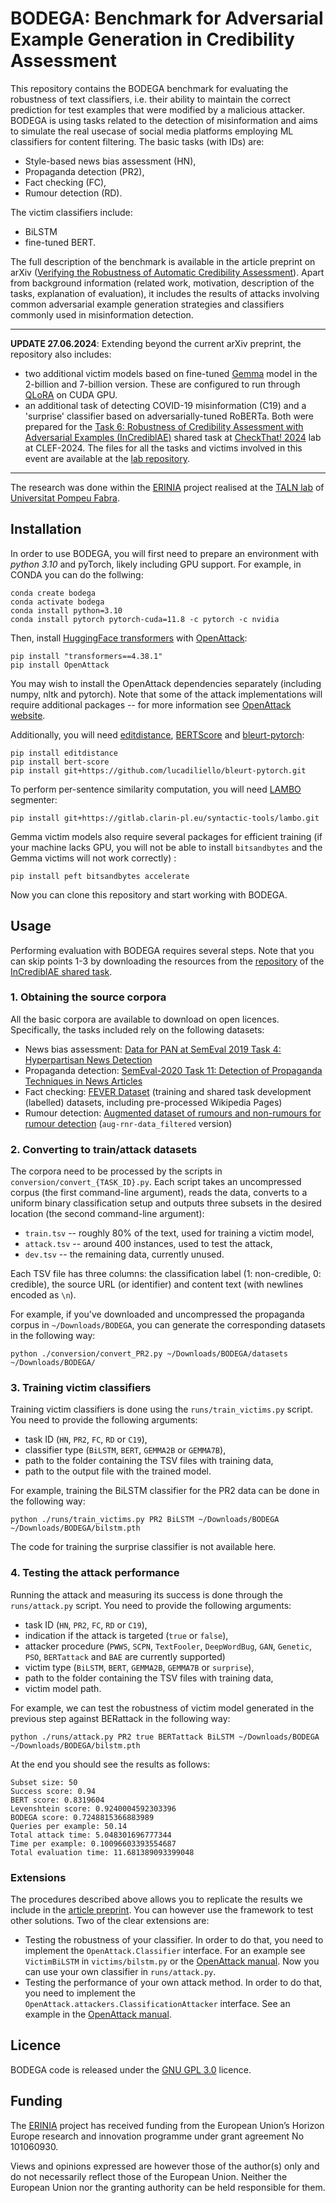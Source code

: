 # BODEGA: Benchmark for Adversarial Example Generation in Credibility Assessment

This repository contains the BODEGA benchmark for evaluating the robustness of text classifiers, i.e. their ability to
maintain the correct prediction for test examples that were modified by a malicious attacker. BODEGA is using tasks
related to the detection of misinformation and aims to simulate the real usecase of social media platforms
employing ML classifiers for content filtering. The basic tasks (with IDs) are:

- Style-based news bias assessment (HN),
- Propaganda detection (PR2),
- Fact checking (FC),
- Rumour detection (RD).

The victim classifiers include:

- BiLSTM
- fine-tuned BERT.

The full description of the benchmark is available in the article preprint on
arXiv ([Verifying the Robustness of Automatic Credibility Assessment](https://arxiv.org/abs/2303.08032)). Apart from
background information
(related work, motivation, description of the tasks, explanation of evaluation), it includes the results of attacks
involving common adversarial example generation strategies and classifiers commonly used in misinformation detection.

---
**UPDATE 27.06.2024**: Extending beyond the current arXiv preprint, the repository also includes:

- two additional victim models based on fine-tuned [Gemma](https://huggingface.co/docs/transformers/model_doc/gemma)
  model in the 2-billion and 7-billion version. These are configured to run
  through [QLoRA](https://proceedings.neurips.cc/paper_files/paper/2023/file/1feb87871436031bdc0f2beaa62a049b-Paper-Conference.pdf)
  on CUDA GPU.
- an additional task of detecting COVID-19 misinformation (C19) and a 'surprise' classifier based on adversarially-tuned
  RoBERTa. Both were prepared for the
  [Task 6: Robustness of Credibility Assessment with Adversarial Examples (InCrediblAE)](https://checkthat.gitlab.io/clef2024/task6/)
  shared task at
  [CheckThat! 2024](https://checkthat.gitlab.io/clef2024/) lab at CLEF-2024. The files for all the tasks and victims
  involved in
  this event are available at
  the [lab repository](https://gitlab.com/checkthat_lab/clef2024-checkthat-lab/-/tree/main/task6?ref_type=heads).
---

The research was done within the [ERINIA](https://www.upf.edu/web/erinia) project realised at the
[TALN lab](https://www.upf.edu/web/taln/) of [Universitat Pompeu Fabra](https://www.upf.edu).

## Installation

In order to use BODEGA, you will first need to prepare an environment with *python 3.10* and pyTorch, likely including GPU support.
For example, in CONDA you can do the follwing:
```commandline
conda create bodega
conda activate bodega
conda install python=3.10
conda install pytorch pytorch-cuda=11.8 -c pytorch -c nvidia
```
Then, install [HuggingFace transformers](https://huggingface.co/docs/transformers/index)
with [OpenAttack](https://openattack.readthedocs.io/):

```commandline
pip install "transformers==4.38.1"
pip install OpenAttack
```

You may wish to install the OpenAttack dependencies separately (including numpy, nltk and
pytorch). Note that some of the attack implementations will require additional packages -- for more information see
[OpenAttack website](https://openattack.readthedocs.io/en/latest/quickstart/installation.html).

Additionally, you will need [editdistance](https://github.com/roy-ht/editdistance),
[BERTScore](https://github.com/Tiiiger/bert_score) and [bleurt-pytorch](https://github.com/lucadiliello/bleurt-pytorch):

```commandline
pip install editdistance
pip install bert-score
pip install git+https://github.com/lucadiliello/bleurt-pytorch.git
```

To perform per-sentence similarity computation, you will
need [LAMBO](https://gitlab.clarin-pl.eu/syntactic-tools/lambo) segmenter:

```commandline
pip install git+https://gitlab.clarin-pl.eu/syntactic-tools/lambo.git
```

Gemma victim models also require several packages for efficient training (if your machine lacks GPU, you will not be
able to install `bitsandbytes` and the Gemma victims will not work correctly) :

```commandline
pip install peft bitsandbytes accelerate
```

Now you can clone this repository and start working with BODEGA.

## Usage

Performing evaluation with BODEGA requires several steps. Note that you can skip points 1-3 by downloading the resources
from the [repository](https://gitlab.com/checkthat_lab/clef2024-checkthat-lab/-/tree/main/task6?ref_type=heads) of
the [InCrediblAE shared task](https://checkthat.gitlab.io/clef2024/task6/).

### 1. Obtaining the source corpora

All the basic corpora are available to download on open licences. Specifically, the tasks included rely on the
following datasets:

- News bias
  assessment: [Data for PAN at SemEval 2019 Task 4: Hyperpartisan News Detection](https://zenodo.org/record/5776081)
- Propaganda
  detection: [SemEval-2020 Task 11: Detection of Propaganda Techniques in News Articles](https://zenodo.org/record/3952415)
- Fact checking: [FEVER Dataset](https://fever.ai/dataset/fever.html) (training and shared task development (labelled)
  datasets, including pre-processed Wikipedia Pages)
- Rumour
  detection: [Augmented dataset of rumours and non-rumours for rumour detection](https://zenodo.org/record/3269768) (`aug-rnr-data_filtered`
  version)

### 2. Converting to train/attack datasets

The corpora need to be processed by the scripts in `conversion/convert_{TASK_ID}.py`. Each script takes an
uncompressed corpus (the first command-line argument), reads the data, converts to a uniform binary classification setup
and outputs three subsets in the desired location (the second command-line argument):

- `train.tsv` -- roughly 80% of the text, used for training a victim model,
- `attack.tsv` -- around 400 instances, used to test the attack,
- `dev.tsv` -- the remaining data, currently unused.

Each TSV file has three columns: the classification label (1: non-credible, 0: credible), the source URL (or identifier)
and content text (with newlines encoded as `\n`).

For example, if you've downloaded and uncompressed the propaganda corpus in `~/Downloads/BODEGA`, you can generate the
corresponding datasets in
the following way:

```commandline
python ./conversion/convert_PR2.py ~/Downloads/BODEGA/datasets ~/Downloads/BODEGA/
```

### 3. Training victim classifiers

Training victim classifiers is done using the `runs/train_victims.py` script. You need to provide the following
arguments:

- task ID (`HN`, `PR2`, `FC`, `RD` or `C19`),
- classifier type (`BiLSTM`, `BERT`, `GEMMA2B` or `GEMMA7B`),
- path to the folder containing the TSV files with training data,
- path to the output file with the trained model.

For example, training the BiLSTM classifier for the PR2 data can be done in the following way:

```commandline
python ./runs/train_victims.py PR2 BiLSTM ~/Downloads/BODEGA ~/Downloads/BODEGA/bilstm.pth
```

The code for training the surprise classifier is not available here.

### 4. Testing the attack performance

Running the attack and measuring its success is done through the `runs/attack.py` script. You need to provide the
following arguments:

- task ID (`HN`, `PR2`, `FC`, `RD` or `C19`),
- indication if the attack is targeted (`true` or `false`),
- attacker procedure (`PWWS`, `SCPN`, `TextFooler`, `DeepWordBug`, `GAN`, `Genetic`, `PSO`, `BERTattack` and
  `BAE` are currently supported)
- victim type (`BiLSTM`, `BERT`, `GEMMA2B`, `GEMMA7B` or `surprise`),
- path to the folder containing the TSV files with training data,
- victim model path.

For example, we can test the robustness of victim model generated in the previous step against BERattack in the
following way:

```commandline
python ./runs/attack.py PR2 true BERTattack BiLSTM ~/Downloads/BODEGA ~/Downloads/BODEGA/bilstm.pth 
```

At the end you should see the results as follows:

```commandline
Subset size: 50
Success score: 0.94
BERT score: 0.8319604
Levenshtein score: 0.9240004592303396
BODEGA score: 0.7248815366883989
Queries per example: 50.14
Total attack time: 5.048301696777344
Time per example: 0.10096603393554687
Total evaluation time: 11.681389093399048
```

### Extensions

The procedures described above allows you to replicate the results we include in the
[article preprint](https://arxiv.org/abs/2303.08032). You can however use the framework to test other solutions.
Two of the clear extensions are:

- Testing the robustness of your classifier. In order to do that, you need to implement the `OpenAttack.Classifier`
  interface. For an example see `VictimBiLSTM` in `victims/bilstm.py`
  or the [OpenAttack manual](https://openattack.readthedocs.io/en/latest/examples/example2.html). Now you can use your
  own classifier in `runs/attack.py`.
- Testing the performance of your own attack method. In order to do that, you need to implement
  the `OpenAttack.attackers.ClassificationAttacker` interface. See an example in
  the [OpenAttack manual](https://openattack.readthedocs.io/en/latest/examples/example3.html).

## Licence

BODEGA code is released under the [GNU GPL 3.0](https://www.gnu.org/licenses/gpl-3.0.html) licence.

## Funding

The [ERINIA](https://www.upf.edu/web/erinia) project has received funding from the European Union’s Horizon Europe
research and innovation programme under grant agreement No 101060930.

Views and opinions expressed are however those of the author(s) only and do not necessarily reflect those of the
European Union. Neither the European Union nor the granting authority can be held responsible for them.
